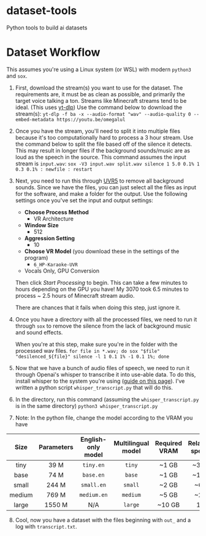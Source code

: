 # dataset-tools
Python tools to build ai datasets
# Dataset Workflow

This assumes you're using a Linux system (or WSL) with modern `python3` and `sox`. 

1. First, download the stream(s) you want to use for the dataset. The requirements are, it must be as clean as possible, and primarily the target voice talking a ton. Streams like Minecraft streams tend to be ideal. (This uses [yt-dlp](https://github.com/yt-dlp/yt-dlp))
   Use the command below to download the stream(s):
   `yt-dlp -f ba -x --audio-format "wav" --audio-quality 0 --embed-metadata https://youtu.be/omegalul`

2. Once you have the stream, you'll need to split it into multiple files because it's too computationally hard to  process a 3 hour stream. Use the command below to split the file based off of the silence it detects. This may result in longer files if the background sounds/music are as loud as the speech in the source. This command assumes the input stream is `input.wav`:
   `sox -V3 input.wav split.wav silence 1 5.0 0.1% 1 0.3 0.1% : newfile : restart`

3. Next, you need to run this through [UVR5](https://ultimatevocalremover.com/) to remove all background sounds. Since we have the files, you can just select all the files as input for the software, and make a folder for the output. Use the following settings once you've set the input and output settings:

   - **Choose Process Method**
     - VR Architecture
   - **Window Size**
     - 512
   - **Aggression Setting**
     - 10
   - **Choose VR Model** (you download these in the settings of the program)
     - `6_HP-Karaoke-UVR`
   - Vocals Only, GPU Conversion

   Then click *Start Processing* to begin. This can take a few minutes to hours depending on the GPU you have! My 3070 took 6.5 minutes to process ~ 2.5 hours of Minecraft stream audio.

   There are chances that it fails when doing this step, just ignore it.

4. Once you have a directory with all the processed files,  we need to run it through `sox` to remove the silence from the lack of background music and sound effects. 

   When you're at this step, make sure you're in the folder with the processed wav files.
   `for file in *.wav; do sox "$file" "desilenced_${file}" silence -l 1 0.1 1% -1 0.1 1%; done `

5. Now that we have a bunch of audio files of speech, we need to run it through Openai's whisper to transcribe it into use-able data. To do this, install whisper to the system you're using ([guide on this page](https://github.com/openai/whisper/releases)). I've written a python script `whisper_transcript.py` that will do this.

6. In the directory, run this command (assuming the `whisper_transcript.py` is in the same directory)
   `python3 whisper_transcript.py`

7. Note: In the python file, change the model according to the VRAM you have

|  Size  | Parameters | English-only model | Multilingual model | Required VRAM | Relative speed |
|:------:|:----------:|:------------------:|:------------------:|:-------------:|:--------------:|
|  tiny  |    39 M    |     `tiny.en`      |       `tiny`       |     ~1 GB     |      ~32x      |
|  base  |    74 M    |     `base.en`      |       `base`       |     ~1 GB     |      ~16x      |
| small  |   244 M    |     `small.en`     |      `small`       |     ~2 GB     |      ~6x       |
| medium |   769 M    |    `medium.en`     |      `medium`      |     ~5 GB     |      ~2x       |
| large  |   1550 M   |        N/A         |      `large`       |    ~10 GB     |       1x       |

8. Cool, now you have a dataset with the files beginning with `out_` and a log with `transcript.txt`.

